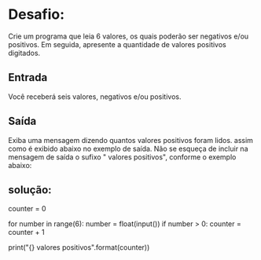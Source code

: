 # Desafio:
Crie um programa que leia 6 valores, os quais poderão ser negativos e/ou positivos. Em seguida, apresente a quantidade de valores positivos digitados.

## Entrada
Você receberá seis valores, negativos e/ou positivos.

## Saída
Exiba uma mensagem dizendo quantos valores positivos foram lidos. assim como é exibido abaixo no exemplo de saída. Não se esqueça de incluir na mensagem de saída o sufixo " valores positivos", conforme o exemplo abaixo:

## solução:
counter = 0

for number in range(6):
    number = float(input())
    if number > 0:
      counter = counter + 1

print("{} valores positivos".format(counter))
       